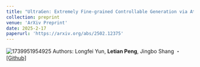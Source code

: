 ```yaml
---
title: "UltraGen: Extremely Fine-grained Controllable Generation via Attribute Reconstruction and Global Preference Optimization."
collection: preprint
venue: 'ArXiv Preprint'
date: 2025-2-17
paperurl: 'https://arxiv.org/abs/2502.12375'
---
```

![1739951954925](https://github.com/user-attachments/assets/191acbd7-914c-4e39-9275-c8ff056b817c)
Authors: Longfei Yun, **Letian Peng**, Jingbo Shang ・[[Github]](https://github.com/LongfeiYun17/UltraGen)
